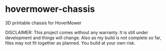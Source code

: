 # hovermower-chassis
3D printable chassis for HoverMower

DISCLAIMER: This project comes without any warranty. It is still under development and things will change. Also as my build is not complete so far,
files may not fit together as planned. You build at your own risk.
